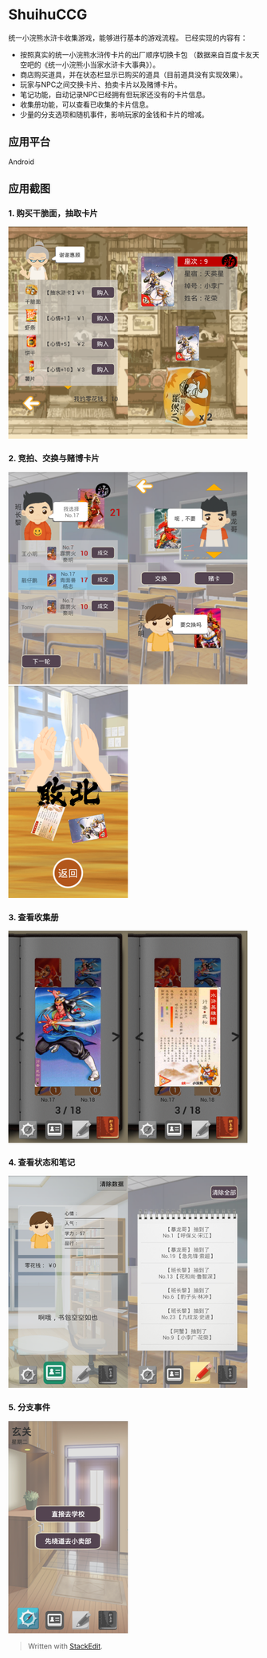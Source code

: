 ShuihuCCG
===================================  
统一小浣熊水浒卡收集游戏，能够进行基本的游戏流程。
已经实现的内容有：
- 按照真实的统一小浣熊水浒传卡片的出厂顺序切换卡包
  （数据来自百度卡友天空吧的《统一小浣熊小当家水浒卡大事典》）。
- 商店购买道具，并在状态栏显示已购买的道具（目前道具没有实现效果）。
- 玩家与NPC之间交换卡片、拍卖卡片以及赌博卡片。
- 笔记功能，自动记录NPC已经拥有但玩家还没有的卡片信息。
- 收集册功能，可以查看已收集的卡片信息。
- 少量的分支选项和随机事件，影响玩家的金钱和卡片的增减。

应用平台 
-----------------------------------  
  Android

     
应用截图 
-----------------------------------
### 1. 购买干脆面，抽取卡片
![image](https://github.com/SimonCherryGZ/ShuihuCCG/raw/master/screenshots/Screenshot_2016-06-01-21-02-17.png)![image](https://github.com/SimonCherryGZ/ShuihuCCG/raw/master/screenshots/Screenshot_2016-06-01-21-02-42.png)

### 2. 竞拍、交换与赌博卡片
![image](https://github.com/SimonCherryGZ/ShuihuCCG/raw/master/screenshots/Screenshot_2016-06-01-21-12-54.png)![image](https://github.com/SimonCherryGZ/ShuihuCCG/raw/master/screenshots/Screenshot_2016-06-01-21-14-04.png)![image](https://github.com/SimonCherryGZ/ShuihuCCG/raw/master/screenshots/Screenshot_2016-06-01-21-15-22.png)

### 3. 查看收集册 
![image](https://github.com/SimonCherryGZ/ShuihuCCG/raw/master/screenshots/Screenshot_2016-06-01-21-11-12.png)![image](https://github.com/SimonCherryGZ/ShuihuCCG/raw/master/screenshots/Screenshot_2016-06-01-21-11-17.png)

### 4. 查看状态和笔记 
![image](https://github.com/SimonCherryGZ/ShuihuCCG/raw/master/screenshots/Screenshot_2016-06-01-21-10-56.png)![image](https://github.com/SimonCherryGZ/ShuihuCCG/raw/master/screenshots/Screenshot_2016-06-01-21-07-42.png)

### 5. 分支事件
![image](https://github.com/SimonCherryGZ/ShuihuCCG/raw/master/screenshots/Screenshot_2016-06-01-21-08-27.png)

> Written with [StackEdit](https://stackedit.io/).
